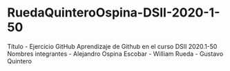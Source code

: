 # RuedaQuinteroOspina-DSII-2020-1-50

Título - Ejercicio GitHub
Aprendizaje de Github en el curso DSII 2020.1-50
Nombres integrantes
      - Alejandro Ospina Escobar
      - William Rueda
      - Gustavo Quintero
